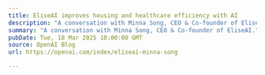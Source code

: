 ```yaml
---
title: EliseAI improves housing and healthcare efficiency with AI
description: "A conversation with Minna Song, CEO & Co-founder of EliseAI."
summary: "A conversation with Minna Song, CEO & Co-founder of EliseAI."
pubDate: Tue, 18 Mar 2025 10:00:00 GMT
source: OpenAI Blog
url: https://openai.com/index/eliseai-minna-song

---
```


